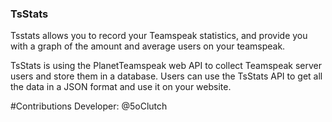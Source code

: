 ### TsStats
Tsstats allows you to record your Teamspeak statistics, and provide you with a graph of the amount and average users on your teamspeak.

TsStats is using the PlanetTeamspeak web API to collect Teamspeak server users and store them in a database. Users can use the TsStats API to get all the data in a JSON format and use it on your website.

#Contributions
Developer: @5oClutch
